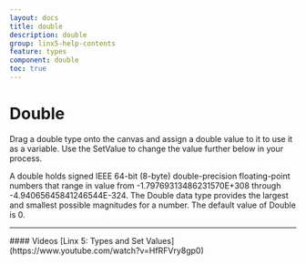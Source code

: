 ```yaml
---
layout: docs
title: double
description: double
group: linx5-help-contents
feature: types
component: double
toc: true
---
```

Double
======

Drag a double type onto the canvas and assign a double value to it to use it as a variable. Use the SetValue to change the value further below in your process.

A double holds signed IEEE 64-bit (8-byte) double-precision floating-point numbers that range in value from -1.79769313486231570E+308 through -4.94065645841246544E-324. The Double data type provides the largest and smallest possible magnitudes for a number. The default value
of Double is 0.

<hr>
#### Videos
[Linx 5: Types and Set Values](https://www.youtube.com/watch?v=HfRFVry8gp0)
